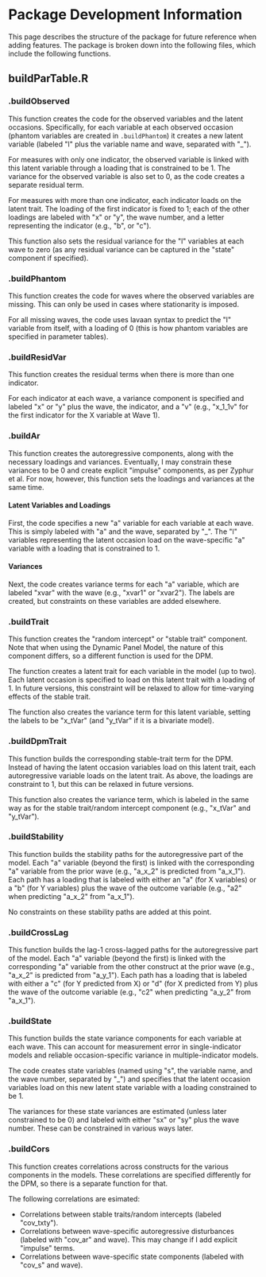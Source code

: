 # Package Development Information

This page describes the structure of the package for future reference when adding features. The package is broken down into the following files, which include the following functions.

## buildParTable.R

### .buildObserved

This function creates the code for the observed variables and the latent occasions. Specifically, for each variable at each observed occasion (phantom variables are created in `.buildPhantom`) it creates a new latent variable (labeled "l" plus the variable name and wave, separated with "_"). 

For measures with only one indicator, the observed variable is linked with this latent variable through a loading that is constrained to be 1. The variance for the observed variable is also set to 0, as the code creates a separate residual term. 

For measures with more than one indicator, each indicator loads on the latent trait. The loading of the first indicator is fixed to 1; each of the other loadings are labeled with "x" or "y", the wave number, and a letter representing the indicator (e.g., "b", or "c"). 

This function also sets the residual variance for the "l" variables at each wave to zero (as any residual variance can be captured in the "state" component if specified). 

### .buildPhantom

This function creates the code for waves where the observed variables are missing. This can only be used in cases where stationarity is imposed. 

For all missing waves, the code uses lavaan syntax to predict the "l" variable from itself, with a loading of 0 (this is how phantom variables are specified in parameter tables). 

### .buildResidVar

This function creates the residual terms when there is more than one indicator. 

For each indicator at each wave, a variance component is specified and labeled "x" or "y" plus the wave, the indicator, and a "v" (e.g., "x_1_1v" for the first indicator for the X variable at Wave 1). 

### .buildAr

This function creates the autoregressive components, along with the necessary loadings and variances. Eventually, I may constrain these variances to be 0 and create explicit "impulse" components, as per Zyphur et al. For now, however, this function sets the loadings and variances at the same time. 

#### Latent Variables and Loadings

First, the code specifies a new "a" variable for each variable at each wave. This is simply labeled with "a" and the wave, separated by "_". The "l" variables representing the latent occasion load on the wave-specific "a" variable with a loading that is constrained to 1. 

#### Variances

Next, the code creates variance terms for each "a" variable, which are labeled "xvar" with the wave (e.g., "xvar1" or "xvar2"). The labels are created, but constraints on these variables are added elsewhere. 

### .buildTrait

This function creates the "random intercept" or "stable trait" component. Note that when using the Dynamic Panel Model, the nature of this component differs, so a different function is used for the DPM. 

The function creates a latent trait for each variable in the model (up to two). Each latent occasion is specified to load on this latent trait with a loading of 1. In future versions, this constraint will be relaxed to allow for time-varying effects of the stable trait. 

The function also creates the variance term for this latent variable, setting the labels to be "x_tVar" (and "y_tVar" if it is a bivariate model). 

### .buildDpmTrait

This function builds the corresponding stable-trait term for the DPM. Instead of having the latent occasion variables load on this latent trait, each autoregressive variable loads on the latent trait. As above, the loadings are constraint to 1, but this can be relaxed in future versions. 

This function also creates the variance term, which is labeled in the same way as for the stable trait/random intercept component (e.g., "x_tVar" and "y_tVar"). 

### .buildStability

This function builds the stability paths for the autoregressive part of the model. Each "a" variable (beyond the first) is linked with the corresponding "a" variable from the prior wave (e.g., "a_x_2" is predicted from "a_x_1"). Each path has a loading that is labeled with either an "a" (for X variables) or a "b" (for Y variables) plus the wave of the outcome variable (e.g., "a2" when predicting "a_x_2" from "a_x_1"). 

No constraints on these stability paths are added at this point. 

### .buildCrossLag

This function builds the lag-1 cross-lagged paths for the autoregressive part of the model. Each "a" variable (beyond the first) is linked with the corresponding "a" variable from the other construct at the prior wave (e.g., "a_x_2" is predicted from "a_y_1"). Each path has a loading that is labeled with either a "c" (for Y predicted from X) or "d" (for X predicted from Y) plus the wave of the outcome variable (e.g., "c2" when predicting "a_y_2" from "a_x_1"). 

### .buildState

This function builds the state variance components for each variable at each wave. This can account for measurement error in single-indicator models and reliable occasion-specific variance in multiple-indicator models. 

The code creates state variables (named using "s", the variable name, and the wave number, separated by "_") and specifies that the latent occasion variables load on this new latent state variable with a loading constrained to be 1. 

The variances for these state variances are estimated (unless later constrained to be 0) and labeled with either "sx" or "sy" plus the wave number. These can be constrained in various ways later. 

### .buildCors

This function creates correlations across constructs for the various components in the models. These correlations are specified differently for the DPM, so there is a separate function for that. 

The following correlations are esimated:

* Correlations between stable traits/random intercepts (labeled "cov_txty").
* Correlations between wave-specific autoregressive disturbances (labeled with "cov_ar" and wave). This may change if I add explicit "impulse" terms. 
* Correlations between wave-specific state components (labeled with "cov_s" and wave). 



